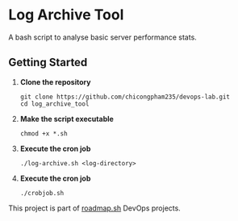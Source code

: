 # Log Archive Tool

A bash script to analyse basic server performance stats.

## Getting Started

1. **Clone the repository**

   ```shell
   git clone https://github.com/chicongpham235/devops-lab.git
   cd log_archive_tool
   ```

2. **Make the script executable**

   ```shell
   chmod +x *.sh
   ```

3. **Execute the cron job**

   ```shell
   ./log-archive.sh <log-directory>
   ```

4. **Execute the cron job**

   ```shell
   ./crobjob.sh
   ```

This project is part of [roadmap.sh](https://roadmap.sh/projects/server-stats) DevOps projects.
